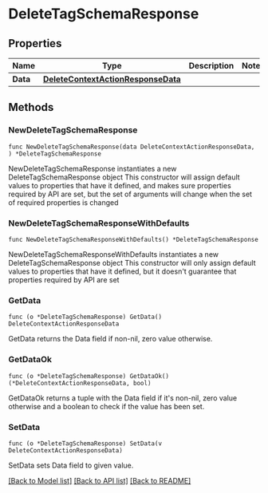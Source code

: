 # DeleteTagSchemaResponse

## Properties

Name | Type | Description | Notes
------------ | ------------- | ------------- | -------------
**Data** | [**DeleteContextActionResponseData**](DeleteContextActionResponseData.md) |  | 

## Methods

### NewDeleteTagSchemaResponse

`func NewDeleteTagSchemaResponse(data DeleteContextActionResponseData, ) *DeleteTagSchemaResponse`

NewDeleteTagSchemaResponse instantiates a new DeleteTagSchemaResponse object
This constructor will assign default values to properties that have it defined,
and makes sure properties required by API are set, but the set of arguments
will change when the set of required properties is changed

### NewDeleteTagSchemaResponseWithDefaults

`func NewDeleteTagSchemaResponseWithDefaults() *DeleteTagSchemaResponse`

NewDeleteTagSchemaResponseWithDefaults instantiates a new DeleteTagSchemaResponse object
This constructor will only assign default values to properties that have it defined,
but it doesn't guarantee that properties required by API are set

### GetData

`func (o *DeleteTagSchemaResponse) GetData() DeleteContextActionResponseData`

GetData returns the Data field if non-nil, zero value otherwise.

### GetDataOk

`func (o *DeleteTagSchemaResponse) GetDataOk() (*DeleteContextActionResponseData, bool)`

GetDataOk returns a tuple with the Data field if it's non-nil, zero value otherwise
and a boolean to check if the value has been set.

### SetData

`func (o *DeleteTagSchemaResponse) SetData(v DeleteContextActionResponseData)`

SetData sets Data field to given value.



[[Back to Model list]](../README.md#documentation-for-models) [[Back to API list]](../README.md#documentation-for-api-endpoints) [[Back to README]](../README.md)


